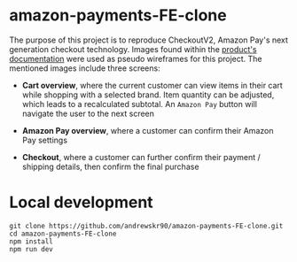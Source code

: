 # amazon-payments-FE-clone

The purpose of this project is to reproduce CheckoutV2, Amazon Pay's next generation checkout technology. Images found within the [product's documentation](https://pay.amazon.com/checkoutv2) were used as pseudo wireframes for this project. 
The mentioned images include three screens:

* **Cart overview**, where the current customer can view items in their cart while shopping with a selected brand. Item quantity can be adjusted, which leads to a recalculated subtotal. An `Amazon Pay` button will navigate the user to the next screen

* **Amazon Pay overview**, where a customer can confirm their Amazon Pay settings

* **Checkout**, where a customer can further confirm their payment / shipping details, then confirm the final purchase

# Local development
```
git clone https://github.com/andrewskr90/amazon-payments-FE-clone.git
cd amazon-payments-FE-clone
npm install
npm run dev
```